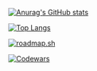 [![Anurag's GitHub stats](https://github-readme-stats.vercel.app/api?username=MXD-K1&theme=dark)](https://github.com/anuraghazra/github-readme-stats)

[![Top Langs](https://github-readme-stats.vercel.app/api/top-langs/?username=MXD-K1&theme=dark)](https://github.com/anuraghazra/github-readme-stats)

[![roadmap.sh](https://roadmap.sh/card/tall/67e009bb83420316601aa195?variant=dark&roadmaps=python%2Cdatastructures-and-algorithms%2Ccpp%2Cgit-github)](https://roadmap.sh)

[![Codewars](https://www.codewars.com/users/Mohammed%20Al-shugaa%20/badges/large)](https://www.codewars.com/users/Mohammed%20Al-shugaa%20)

<!-- ![Snake animation](https://github.com/Platane/snk/raw/output/github-contribution-grid-snake.svg) -->